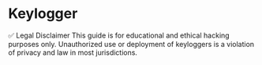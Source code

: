 # Keylogger

✅ Legal Disclaimer
This guide is for educational and ethical hacking purposes only. Unauthorized use or deployment of keyloggers is a violation of privacy and law in most jurisdictions.
